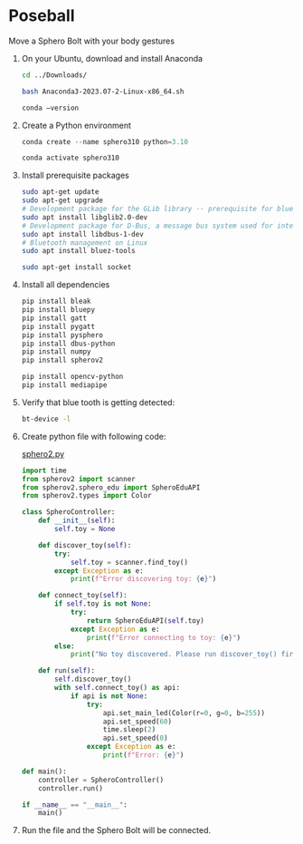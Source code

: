 # Poseball
Move a Sphero Bolt with your body gestures

1. On your Ubuntu, download and install Anaconda
    
    ```bash
    cd ../Downloads/
    
    bash Anaconda3-2023.07-2-Linux-x86_64.sh
    
    conda –version
    ```
    
2. Create a Python environment
    
    ```python
    conda create --name sphero310 python=3.10
    
    conda activate sphero310
    ```
    
3. Install prerequisite packages
    
    ```bash
    sudo apt-get update
    sudo apt-get upgrade
    # Development package for the GLib library -- prerequisite for bluepy
    sudo apt install libglib2.0-dev
    # Development package for D-Bus, a message bus system used for interprocess communication on Linux -- prerequisite for dbus-python
    sudo apt install libdbus-1-dev
    # Bluetooth management on Linux 
    sudo apt install bluez-tools
    
    sudo apt-get install socket
    ```
    
4. Install all dependencies
    
    ```bash
    pip install bleak
    pip install bluepy
    pip install gatt
    pip install pygatt
    pip install pysphero
    pip install dbus-python
    pip install numpy
    pip install spherov2
    
    pip install opencv-python
    pip install mediapipe
    
    ```
    
5. Verify that blue tooth is getting detected:
    
    ```bash
    bt-device -l
    ```
    
6. Create python file with following code:
    
    [sphero2.py](https://prod-files-secure.s3.us-west-2.amazonaws.com/9e720eef-740b-45c1-af9d-0bc4c4d0ac81/0a3bb51d-ac89-4b0b-8f95-d881f2b72ef3/sphero2.py)
    
    ```python
    import time
    from spherov2 import scanner
    from spherov2.sphero_edu import SpheroEduAPI
    from spherov2.types import Color
    
    class SpheroController:
        def __init__(self):
            self.toy = None
    
        def discover_toy(self):
            try:
                self.toy = scanner.find_toy()
            except Exception as e:
                print(f"Error discovering toy: {e}")
    
        def connect_toy(self):
            if self.toy is not None:
                try:
                    return SpheroEduAPI(self.toy)
                except Exception as e:
                    print(f"Error connecting to toy: {e}")
            else:
                print("No toy discovered. Please run discover_toy() first.")
    
        def run(self):
            self.discover_toy()
            with self.connect_toy() as api:
                if api is not None:
                    try:
                        api.set_main_led(Color(r=0, g=0, b=255))
                        api.set_speed(60)
                        time.sleep(2)
                        api.set_speed(0)
                    except Exception as e:
                        print(f"Error: {e}")
    
    def main():
        controller = SpheroController()
        controller.run()
    
    if __name__ == "__main__":
        main()
    ```
    
7. Run the file and the Sphero Bolt will be connected.
